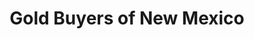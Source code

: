 ---
title: "Gold Buyers of New Mexico"
url: /albuquerque/gold-buyers-of-new-mexico/
shop: Schmuck
---